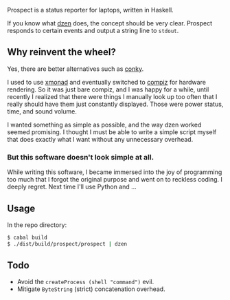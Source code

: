 Prospect is a status reporter for laptops, written in Haskell.

If you know what [dzen](https://github.com/robm/dzen/) does, the concept should be very clear. Prospect responds to certain events and output a string line to `stdout`.

## Why reinvent the wheel?

Yes, there are better alternatives such as [conky](http://conky.sourceforge.net/).

I used to use [xmonad](http://xmonad.org/) and eventually switched to [compiz](http://compiz.org/) for hardware rendering. So it was just bare compiz, and I was happy for a while, until recently I realized that there were things I manually look up too often that I really should have them just constantly displayed. Those were power status, time, and sound volume.

I wanted something as simple as possible, and the way dzen worked seemed promising. I thought I must be able to write a simple script myself that does exactly what I want without any unnecessary overhead.

### But this software doesn't look simple at all.

While writing this software, I became immersed into the joy of programming too much that I forgot the original purpose and went on to reckless coding. I deeply regret. Next time I'll use Python and ...

## Usage

In the repo directory:

```sh
$ cabal build
$ ./dist/build/prospect/prospect | dzen
```

## Todo

- Avoid the `createProcess (shell "command")` evil.
- Mitigate `ByteString` (strict) concatenation overhead.
